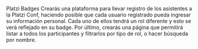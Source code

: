 Platzi Badges
Crearás una plataforma para llevar registro de los asistentes a la Platzi Conf, haciendo posible que cada usuario registrado pueda ingresar su información personal. Cada uno de ellos tendrá un rol diferente y esto se verá reflejado en su badge. Por último, crearás una página que permitirá listar a todos los participantes y filtrarlos por tipo de rol, o hacer búsqueda por nombre.
